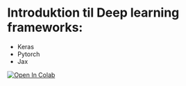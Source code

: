 # Introduktion til Deep learning frameworks:
- Keras
- Pytorch
- Jax

[![Open In Colab](https://colab.research.google.com/assets/colab-badge.svg)](https://colab.research.google.com/github/JakobKHAndersen/dl-sdu-e23/blob/master/Deep_learning_frameworks/Frameworks.ipynb)
